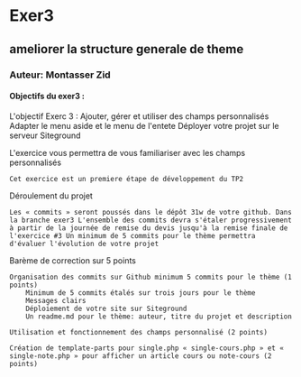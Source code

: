 # Exer3
## ameliorer la structure generale de theme
### Auteur: Montasser Zid
#### Objectifs du exer3 :
L'objectif Exerc 3 :
    Ajouter, gérer et utiliser des champs personnalisés
    Adapter le menu aside et le menu de l'entete
    Déployer votre projet sur le serveur Siteground

L'exercice vous permettra de vous familiariser avec les champs personnalisés

    Cet exercice est un premiere étape de développement du TP2

Déroulement du projet

    Les « commits » seront poussés dans le dépôt 31w de votre github. Dans la branche exer3 L'ensemble des commits devra s'étaler progressivement à partir de la journée de remise du devis jusqu'à la remise finale de l'exercice #3 Un minimum de 5 commits pour le thème permettra d'évaluer l'évolution de votre projet

Barème de correction sur 5 points

    Organisation des commits sur Github minimum 5 commits pour le thème (1 points)
        Minimum de 5 commits étalés sur trois jours pour le thème
        Messages clairs
        Déploiement de votre site sur Siteground
        Un readme.md pour le thème: auteur, titre du projet et description

    Utilisation et fonctionnement des champs personnalisé (2 points)

    Création de template-parts pour single.php « single-cours.php » et « single-note.php » pour afficher un article cours ou note-cours (2 points)


